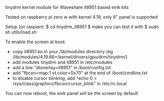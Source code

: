 tinydrm kernel module for Waveshare it8951 based eink kits

Tested on raspberry pi zero w with kernel 4.19, only 6" panel is supported

Setup (on raspian):
$ cd tinydrm_it8951
$ make
you can test it with 
$ sudo sh utils/load.sh

To enable the screen at boot:
- copy it8951.ko in your /lib/modules directory (eg /lib/modules/4.19.66+/kernel/drivers/gpu/drm/tinydrm/)
- add modules tinydrm and it8951 in /etc/modules
- add a line "dtoverlay=it8951" in /boot/config.txt
- add "fbcon=map:1 vt.color=0x70" at the end of /boot/cmdline.txt
- to disable cursor blinking, add "echo 0 > /sys/class/graphics/fbcon/cursor_blink" in /etc/rc.local

You can now reboot, the eink panel will be the screen by default
